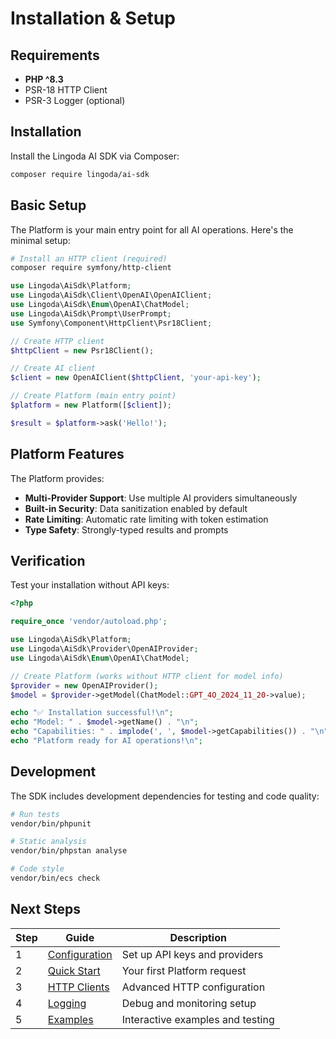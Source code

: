 # Installation & Setup

## Requirements

- **PHP ^8.3**
- PSR-18 HTTP Client
- PSR-3 Logger (optional)

## Installation

Install the Lingoda AI SDK via Composer:

```bash
composer require lingoda/ai-sdk
```

## Basic Setup

The Platform is your main entry point for all AI operations. Here's the minimal setup:

```bash
# Install an HTTP client (required)
composer require symfony/http-client
```

```php
use Lingoda\AiSdk\Platform;
use Lingoda\AiSdk\Client\OpenAI\OpenAIClient;
use Lingoda\AiSdk\Enum\OpenAI\ChatModel;
use Lingoda\AiSdk\Prompt\UserPrompt;
use Symfony\Component\HttpClient\Psr18Client;

// Create HTTP client
$httpClient = new Psr18Client();

// Create AI client
$client = new OpenAIClient($httpClient, 'your-api-key');

// Create Platform (main entry point)
$platform = new Platform([$client]);

$result = $platform->ask('Hello!');
```

## Platform Features

The Platform provides:

- **Multi-Provider Support**: Use multiple AI providers simultaneously
- **Built-in Security**: Data sanitization enabled by default
- **Rate Limiting**: Automatic rate limiting with token estimation
- **Type Safety**: Strongly-typed results and prompts

## Verification

Test your installation without API keys:

```php
<?php

require_once 'vendor/autoload.php';

use Lingoda\AiSdk\Platform;
use Lingoda\AiSdk\Provider\OpenAIProvider;
use Lingoda\AiSdk\Enum\OpenAI\ChatModel;

// Create Platform (works without HTTP client for model info)
$provider = new OpenAIProvider();
$model = $provider->getModel(ChatModel::GPT_4O_2024_11_20->value);

echo "✅ Installation successful!\n";
echo "Model: " . $model->getName() . "\n";
echo "Capabilities: " . implode(', ', $model->getCapabilities()) . "\n";
echo "Platform ready for AI operations!\n";
```

## Development

The SDK includes development dependencies for testing and code quality:

```bash
# Run tests
vendor/bin/phpunit

# Static analysis
vendor/bin/phpstan analyse

# Code style
vendor/bin/ecs check
```

## Next Steps

| Step | Guide | Description |
|------|-------|-------------|
| 1 | [Configuration](configuration.md) | Set up API keys and providers |
| 2 | [Quick Start](quick-start.md) | Your first Platform request |
| 3 | [HTTP Clients](http-clients.md) | Advanced HTTP configuration |
| 4 | [Logging](logging.md) | Debug and monitoring setup |
| 5 | [Examples](examples.md) | Interactive examples and testing |
